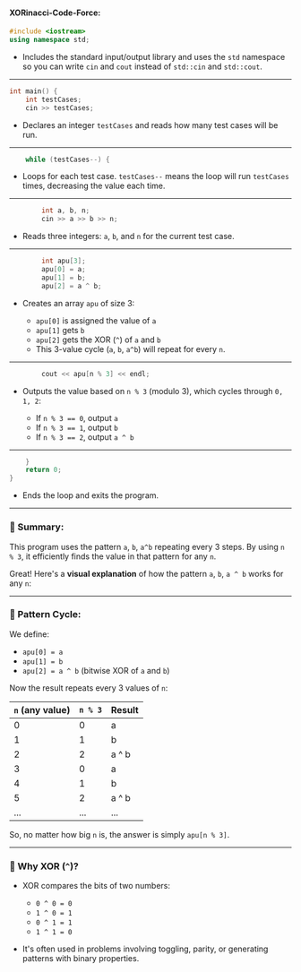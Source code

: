 ﻿#### XORinacci-Code-Force:


```cpp
#include <iostream>
using namespace std;
```

* Includes the standard input/output library and uses the `std` namespace so you can write `cin` and `cout` instead of `std::cin` and `std::cout`.

---

```cpp
int main() {
    int testCases;
    cin >> testCases;
```

* Declares an integer `testCases` and reads how many test cases will be run.

---

```cpp
    while (testCases--) {
```

* Loops for each test case. `testCases--` means the loop will run `testCases` times, decreasing the value each time.

---

```cpp
        int a, b, n;
        cin >> a >> b >> n;
```

* Reads three integers: `a`, `b`, and `n` for the current test case.

---

```cpp
        int apu[3];
        apu[0] = a;
        apu[1] = b;
        apu[2] = a ^ b;
```

* Creates an array `apu` of size 3:

  * `apu[0]` is assigned the value of `a`
  * `apu[1]` gets `b`
  * `apu[2]` gets the XOR (`^`) of `a` and `b`
  * This 3-value cycle (`a`, `b`, `a^b`) will repeat for every `n`.

---

```cpp
        cout << apu[n % 3] << endl;
```

* Outputs the value based on `n % 3` (modulo 3), which cycles through `0, 1, 2`:

  * If `n % 3 == 0`, output `a`
  * If `n % 3 == 1`, output `b`
  * If `n % 3 == 2`, output `a ^ b`

---

```cpp
    }
    return 0;
}
```

* Ends the loop and exits the program.

---

### 🔁 Summary:

This program uses the pattern `a`, `b`, `a^b` repeating every 3 steps. By using `n % 3`, it efficiently finds the value in that pattern for any `n`.


Great! Here's a **visual explanation** of how the pattern `a`, `b`, `a ^ b` works for any `n`:

---

### 🔁 Pattern Cycle:

We define:

* `apu[0] = a`
* `apu[1] = b`
* `apu[2] = a ^ b` (bitwise XOR of `a` and `b`)

Now the result repeats every 3 values of `n`:

| `n` (any value) | `n % 3` | Result |
| --------------- | ------- | ------ |
| 0               | 0       | a      |
| 1               | 1       | b      |
| 2               | 2       | a ^ b  |
| 3               | 0       | a      |
| 4               | 1       | b      |
| 5               | 2       | a ^ b  |
| ...             | ...     | ...    |

So, no matter how big `n` is, the answer is simply `apu[n % 3]`.

---

### 🧠 Why XOR (`^`)?

* XOR compares the bits of two numbers:

  * `0 ^ 0 = 0`
  * `1 ^ 0 = 1`
  * `0 ^ 1 = 1`
  * `1 ^ 1 = 0`
* It's often used in problems involving toggling, parity, or generating patterns with binary properties.


